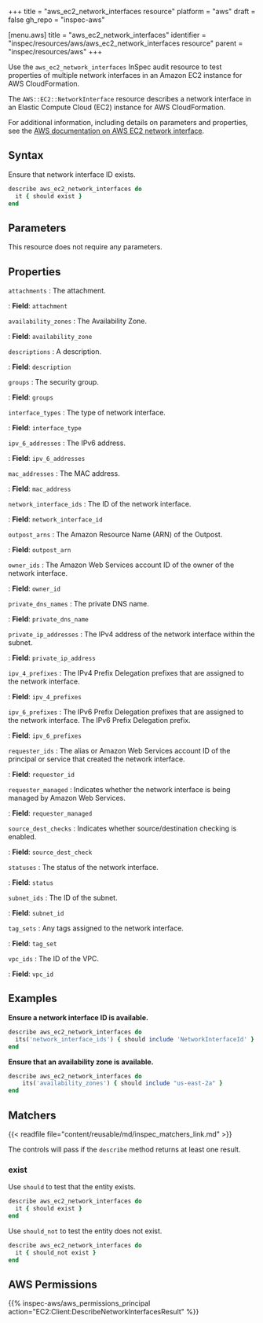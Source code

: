 +++
title = "aws_ec2_network_interfaces resource"
platform = "aws"
draft = false
gh_repo = "inspec-aws"

[menu.aws]
title = "aws_ec2_network_interfaces"
identifier = "inspec/resources/aws/aws_ec2_network_interfaces resource"
parent = "inspec/resources/aws"
+++

Use the `aws_ec2_network_interfaces` InSpec audit resource to test properties of multiple network interfaces in an Amazon EC2 instance for AWS CloudFormation.

The `AWS::EC2::NetworkInterface` resource describes a network interface in an Elastic Compute Cloud (EC2) instance for AWS CloudFormation.

For additional information, including details on parameters and properties, see the [AWS documentation on AWS EC2 network interface](https://docs.aws.amazon.com/AWSCloudFormation/latest/UserGuide/aws-resource-ec2-network-interface.html).

## Syntax

Ensure that network interface ID exists.

```ruby
describe aws_ec2_network_interfaces do
  it { should exist }
end
```

## Parameters

This resource does not require any parameters.

## Properties

`attachments`
: The attachment.

: **Field**: `attachment`

`availability_zones`
: The Availability Zone.

: **Field**: `availability_zone`

`descriptions`
: A description.

: **Field**: `description`

`groups`
: The security group.

: **Field**: `groups`

`interface_types`
: The type of network interface.

: **Field**: `interface_type`

`ipv_6_addresses`
: The IPv6 address.

: **Field**: `ipv_6_addresses`

`mac_addresses`
: The MAC address.

: **Field**: `mac_address`

`network_interface_ids`
: The ID of the network interface.

: **Field**: `network_interface_id`

`outpost_arns`
: The Amazon Resource Name (ARN) of the Outpost.

: **Field**: `outpost_arn`

`owner_ids`
: The Amazon Web Services account ID of the owner of the network interface.

: **Field**: `owner_id`

`private_dns_names`
: The private DNS name.

: **Field**: `private_dns_name`

`private_ip_addresses`
: The IPv4 address of the network interface within the subnet.

: **Field**: `private_ip_address`

`ipv_4_prefixes`
: The IPv4 Prefix Delegation prefixes that are assigned to the network interface.

: **Field**: `ipv_4_prefixes`

`ipv_6_prefixes`
: The IPv6 Prefix Delegation prefixes that are assigned to the network interface. The IPv6 Prefix Delegation prefix.

: **Field**: `ipv_6_prefixes`

`requester_ids`
: The alias or Amazon Web Services account ID of the principal or service that created the network interface.

: **Field**: `requester_id`

`requester_managed`
: Indicates whether the network interface is being managed by Amazon Web Services.

: **Field**: `requester_managed`

`source_dest_checks`
: Indicates whether source/destination checking is enabled.

: **Field**: `source_dest_check`

`statuses`
: The status of the network interface.

: **Field**: `status`

`subnet_ids`
: The ID of the subnet.

: **Field**: `subnet_id`

`tag_sets`
: Any tags assigned to the network interface.

: **Field**: `tag_set`

`vpc_ids`
: The ID of the VPC.

: **Field**: `vpc_id`

## Examples

**Ensure a network interface ID is available.**

```ruby
describe aws_ec2_network_interfaces do
  its('network_interface_ids') { should include 'NetworkInterfaceId' }
end
```

**Ensure that an availability zone is available.**

```ruby
describe aws_ec2_network_interfaces do
    its('availability_zones') { should include "us-east-2a" }
end
```

## Matchers

{{< readfile file="content/reusable/md/inspec_matchers_link.md" >}}

The controls will pass if the `describe` method returns at least one result.

### exist

Use `should` to test that the entity exists.

```ruby
describe aws_ec2_network_interfaces do
  it { should exist }
end
```

Use `should_not` to test the entity does not exist.

```ruby
describe aws_ec2_network_interfaces do
  it { should_not exist }
end
```

## AWS Permissions

{{% inspec-aws/aws_permissions_principal action="EC2:Client:DescribeNetworkInterfacesResult" %}}
